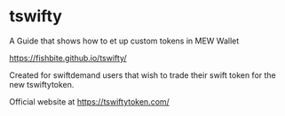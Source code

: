 # tswifty

A Guide that shows how to et up custom tokens in MEW Wallet

https://fishbite.github.io/tswifty/

Created for swiftdemand users that wish to trade their swift token for the new tswiftytoken.

Official website at https://tswiftytoken.com/
